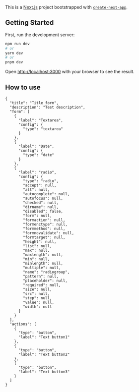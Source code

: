 This is a [Next.js](https://nextjs.org/) project bootstrapped with [`create-next-app`](https://github.com/vercel/next.js/tree/canary/packages/create-next-app).

## Getting Started

First, run the development server:

```bash
npm run dev
# or
yarn dev
# or
pnpm dev
```

Open [http://localhost:3000](http://localhost:3000) with your browser to see the result.

## How to use

```
{
  "title": "Title form",
  "description": "Test description",
  "form": [
    {
      "label": "Textarea",
      "config": {
        "type": "textarea"
      }
    },
    {
      "label": "Date",
      "config": {
        "type": "date"
      }
    },
    {
      "label": "radio",
      "config": {
        "type": "radio",
        "accept": null,
        "alt": null,
        "autocomplete": null,
        "autofocus": null,
        "checked": null,
        "dirname": null,
        "disabled": false,
        "form": null,
        "formaction": null,
        "formenctype": null,
        "formmethod": null,
        "formnovalidate": null,
        "formtarget": null,
        "height": null,
        "list": null,
        "max": null,
        "maxlength": null,
        "min": null,
        "minlength": null,
        "multiple": null,
        "name": "radiogroup",
        "pattern": null,
        "placeholder": null,
        "required": null,
        "size": null,
        "src": null,
        "step": null,
        "value": null,
        "width": null
      }
    }
  ],
  "actions": [
    {
      "type": "button",
      "label": "Text button1"
    },
    {
      "type": "button",
      "label": "Text button2"
    },
    {
      "type": "button",
      "label": "Text button3"
    }
  ]
}

```
